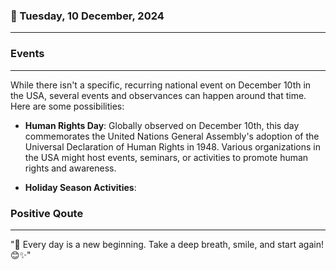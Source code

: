 ### 📅 Tuesday, 10 December, 2024
------
### Events
------
While there isn't a specific, recurring national event on December 10th in the USA, several events and observances can happen around that time. Here are some possibilities:

- **Human Rights Day**: Globally observed on December 10th, this day commemorates the United Nations General Assembly's adoption of the Universal Declaration of Human Rights in 1948. Various organizations in the USA might host events, seminars, or activities to promote human rights and awareness.

- **Holiday Season Activities**:
### Positive Qoute
------
"🌟 Every day is a new beginning. Take a deep breath, smile, and start again! 😊✨"
